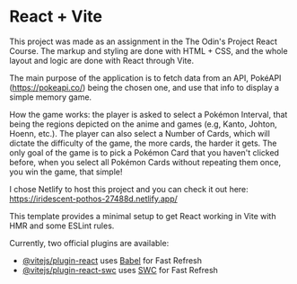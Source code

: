 # React + Vite

This project was made as an assignment in the The Odin's Project React Course. The markup and styling are done with HTML + CSS, and the whole layout and logic are done with React through Vite.

The main purpose of the application is to fetch data from an API, PokéAPI (https://pokeapi.co/) being the chosen one, and use that info to display a simple memory game.

How the game works: the player is asked to select a Pokémon Interval, that being the regions depicted on the anime and games (e.g, Kanto, Johton, Hoenn, etc.). The player can also select a Number of Cards, which will dictate the difficulty of the game, the more cards, the harder it gets.
The only goal of the game is to pick a Pokémon Card that you haven't clicked before, when you select all Pokémon Cards without repeating them once, you win the game, that simple!

I chose Netlify to host this project and you can check it out here: https://iridescent-pothos-27488d.netlify.app/

This template provides a minimal setup to get React working in Vite with HMR and some ESLint rules.

Currently, two official plugins are available:

- [@vitejs/plugin-react](https://github.com/vitejs/vite-plugin-react/blob/main/packages/plugin-react/README.md) uses [Babel](https://babeljs.io/) for Fast Refresh
- [@vitejs/plugin-react-swc](https://github.com/vitejs/vite-plugin-react-swc) uses [SWC](https://swc.rs/) for Fast Refresh
